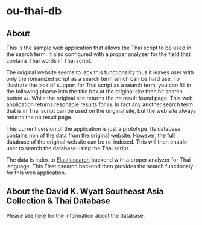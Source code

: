 # ou-thai-db

## About

This is the sample web application that allows the Thai script to be used in the search term. It also configured with a proper analyzer for the field that contains Thai words in Thai script.

The original website seems to lack this functionality thus it leaves user with only the romanized script as a search term which can be hard use. To illustrate the lack of support for Thai script as a search term, you can fill in the following pharse into the title box at the original site then hit search button `นิธิ`. While the original site returns the no result found page. This web application returns resonable results for `นิธิ`. In fact any another search term that is in Thai script can be used on the original site, but the web site always returns the no result page.

This current version of the application is just a prototype. Its database contains non of the data from the original website. However, the full database of the original website can be re-indexed. This  will then enable user to search the database using the Thai script.

The data is index to [Elasticsearch](https://www.elastic.co/products/elasticsearch) backend with a proper analyzer for Thai language. This Elasticsearch backend then provides the search functionaly for this web application.

## About the David K. Wyatt Southeast Asia Collection & Thai Database
Please see [here](https://cicdatabank.library.ohiou.edu/opac/thai_about.php) for the information about the database.
